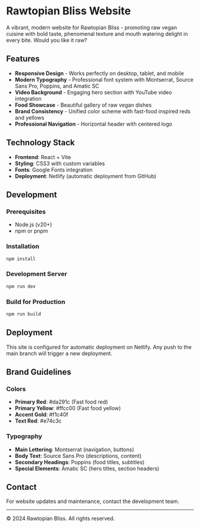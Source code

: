 # Rawtopian Bliss Website

A vibrant, modern website for Rawtopian Bliss - promoting raw vegan cuisine with bold taste, phenomenal texture and mouth watering delight in every bite. Would you like it raw?

## Features

- **Responsive Design** - Works perfectly on desktop, tablet, and mobile
- **Modern Typography** - Professional font system with Montserrat, Source Sans Pro, Poppins, and Amatic SC
- **Video Background** - Engaging hero section with YouTube video integration
- **Food Showcase** - Beautiful gallery of raw vegan dishes
- **Brand Consistency** - Unified color scheme with fast-food inspired reds and yellows
- **Professional Navigation** - Horizontal header with centered logo

## Technology Stack

- **Frontend**: React + Vite
- **Styling**: CSS3 with custom variables
- **Fonts**: Google Fonts integration
- **Deployment**: Netlify (automatic deployment from GitHub)

## Development

### Prerequisites
- Node.js (v20+)
- npm or pnpm

### Installation
```bash
npm install
```

### Development Server
```bash
npm run dev
```

### Build for Production
```bash
npm run build
```

## Deployment

This site is configured for automatic deployment on Netlify. Any push to the main branch will trigger a new deployment.

## Brand Guidelines

### Colors
- **Primary Red**: #da291c (Fast food red)
- **Primary Yellow**: #ffcc00 (Fast food yellow)
- **Accent Gold**: #f1c40f
- **Text Red**: #e74c3c

### Typography
- **Main Lettering**: Montserrat (navigation, buttons)
- **Body Text**: Source Sans Pro (descriptions, content)
- **Secondary Headings**: Poppins (food titles, subtitles)
- **Special Elements**: Amatic SC (hero titles, section headers)

## Contact

For website updates and maintenance, contact the development team.

---

© 2024 Rawtopian Bliss. All rights reserved.

